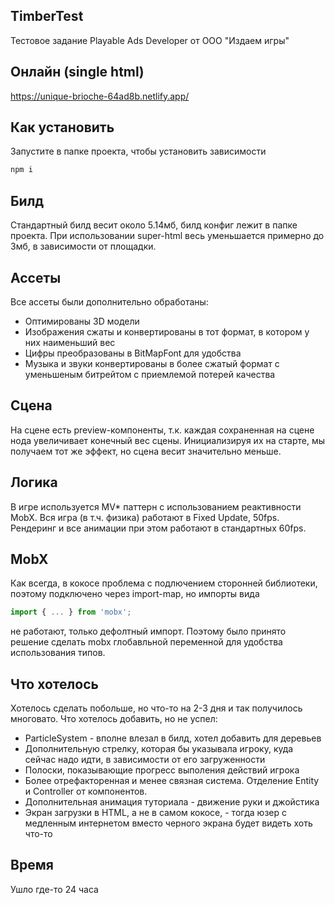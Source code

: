 ## TimberTest

Тестовое задание Playable Ads Developer от ООО "Издаем игры"

## Онлайн (single html)

https://unique-brioche-64ad8b.netlify.app/

## Как установить

Запустите в папке проекта, чтобы установить зависимости
```sh
npm i
```

## Билд

Стандартный билд весит около 5.14мб, билд конфиг лежит в папке проекта.
При использовании super-html весь уменьшается примерно до 3мб, в зависимости от площадки.

## Ассеты

Все ассеты были дополнительно обработаны:
  - Оптимированы 3D модели
  - Изображения сжаты и конвертированы в тот формат, в котором у них наименьший вес
  - Цифры преобразованы в BitMapFont для удобства
  - Музыка и звуки конвертированы в более сжатый формат с уменьшеным битрейтом с приемлемой потерей качества

## Сцена

На сцене есть preview-компоненты, т.к. каждая сохраненная на сцене нода увеличивает конечный вес сцены. Инициализируя их на старте, мы получаем тот же эффект, но сцена весит значительно меньше.

## Логика

В игре используется MV* паттерн с использованием реактивности MobX. Вся игра (в т.ч. физика) работают в Fixed Update, 50fps.
Рендеринг и все анимации при этом работают в стандартных 60fps.

## MobX

Как всегда, в кокосе проблема с подлючением сторонней библиотеки, поэтому подключено через import-map, но импорты вида
```js
import { ... } from 'mobx';
```
не работают, только дефолтный импорт.
Поэтому было принято решение сделать mobx глобавльной переменной для удобства использования типов.

## Что хотелось

Хотелось сделать побольше, но что-то на 2-3 дня и так получилось многовато.
Что хотелось добавить, но не успел:
  - ParticleSystem - вполне влезал в билд, хотел добавить для деревьев
  - Дополнительную стрелку, которая бы указывала игроку, куда сейчас надо идти, в зависимости от его загруженности
  - Полоски, показывающие прогресс выполения действий игрока
  - Более отрефакторенная и менее связная система. Отделение Entity и Controller от компонентов.
  - Дополнительная анимация туториала - движение руки и джойстика
  - Экран загрузки в HTML, а не в самом кокосе, - тогда юзер с медленным интернетом вместо черного экрана будет видеть хоть что-то

## Время

Ушло где-то 24 часа
